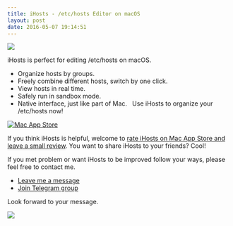 ```yaml
---
title: iHosts - /etc/hosts Editor on macOS
layout: post
date: 2016-05-07 19:14:51
---
```


[![](https://farm1.staticflickr.com/670/32063886613_6896c2dc95_o.jpg)](https://itunes.apple.com/app/id1102004240?ls=1&mt=12&at=1000lv4R&ct=iHosts_home)

iHosts is perfect for editing /etc/hosts on macOS.
 
- Organize hosts by groups.
- Freely combine different hosts, switch by one click.
- View hosts in real time.
- Safely run in sandbox mode.
- Native interface, just like part of Mac.
 
Use iHosts to organize your /etc/hosts now!

[![Mac App Store](https://farm4.staticflickr.com/3840/32044538343_0935546067_o.jpg)](https://itunes.apple.com/app/id1102004240?ls=1&mt=12&at=1000lv4R&ct=iHosts_home)

If you think iHosts is helpful, welcome to [rate iHosts on Mac App Store and leave a small review](https://itunes.apple.com/app/id1102004240?ls=1&mt=12&at=1000lv4R&ct=iHosts_home). You want to share iHosts to your friends? Cool!

If you met problem or want iHosts to be improved follow your ways, please feel free to contact me.

- [Leave me a message](https://toolinbox.net/html/feedback.html?lang=en&app=iKindle)
- [Join Telegram group](https://t.me/iToolinbox)

Look forward to your message.

[![](https://farm1.staticflickr.com/670/32063886613_6896c2dc95_o.jpg)](https://farm6.staticflickr.com/5614/31412419336_b83111c3fa_o.jpg)


